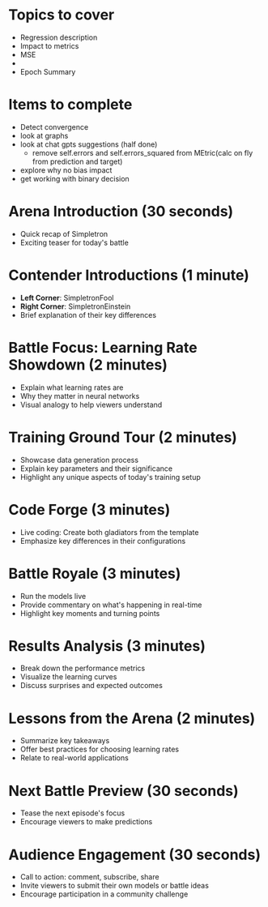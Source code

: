 # Topics to cover

- Regression description
- Impact to metrics
- MSE
- 
- Epoch Summary

# Items to complete
- Detect convergence 
- look at graphs
- look at chat gpts suggestions (half done)
  - remove self.errors and self.errors_squared from MEtric(calc on fly from prediction and target)  
- explore why no bias impact
- get working with binary decision

# Arena Introduction (30 seconds)

- Quick recap of Simpletron
- Exciting teaser for today's battle

# Contender Introductions (1 minute)

- **Left Corner**: SimpletronFool
- **Right Corner**: SimpletronEinstein
- Brief explanation of their key differences

# Battle Focus: Learning Rate Showdown (2 minutes)

- Explain what learning rates are
- Why they matter in neural networks
- Visual analogy to help viewers understand

# Training Ground Tour (2 minutes)

- Showcase data generation process
- Explain key parameters and their significance
- Highlight any unique aspects of today's training setup

# Code Forge (3 minutes)

- Live coding: Create both gladiators from the template
- Emphasize key differences in their configurations

# Battle Royale (3 minutes)

- Run the models live
- Provide commentary on what's happening in real-time
- Highlight key moments and turning points

# Results Analysis (3 minutes)

- Break down the performance metrics
- Visualize the learning curves
- Discuss surprises and expected outcomes

# Lessons from the Arena (2 minutes)

- Summarize key takeaways
- Offer best practices for choosing learning rates
- Relate to real-world applications

# Next Battle Preview (30 seconds)

- Tease the next episode's focus
- Encourage viewers to make predictions

# Audience Engagement (30 seconds)

- Call to action: comment, subscribe, share
- Invite viewers to submit their own models or battle ideas
- Encourage participation in a community challenge